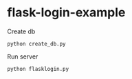 flask-login-example
===================

Create db

`python create_db.py`

Run server

`python flasklogin.py`
